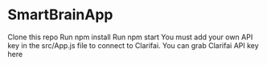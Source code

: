 
# SmartBrainApp

Clone this repo
Run npm install
Run npm start
You must add your own API key in the src/App.js file to connect to Clarifai.
You can grab Clarifai API key here
